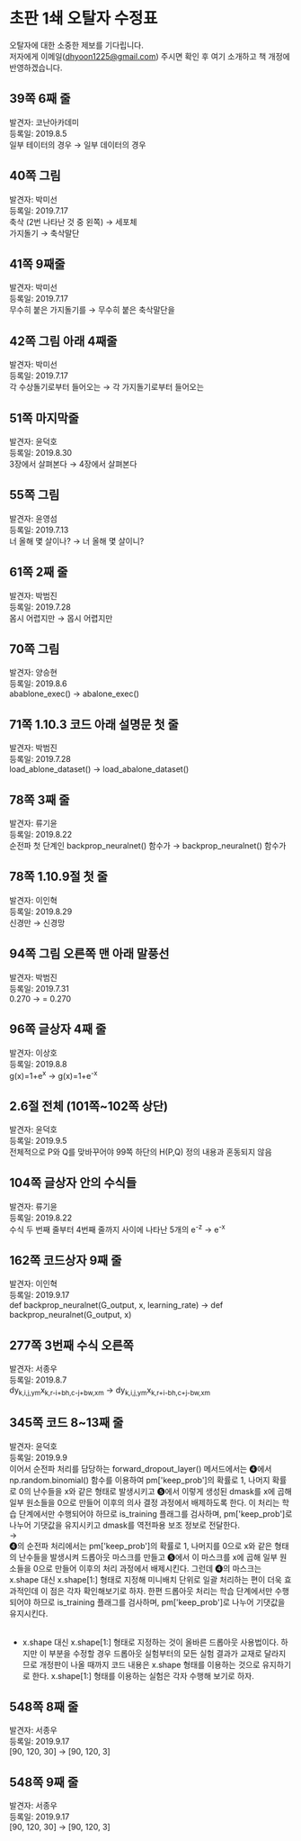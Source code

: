 # 초판 1쇄 오탈자 수정표

오탈자에 대한 소중한 제보를 기다립니다. <br/>
저자에게 이메일(dhyoon1225@gmail.com) 주시면 
확인 후 여기 소개하고 책 개정에 반영하겠습니다.
## 39쪽 6째 줄
발견자: 코난아카데미<br/>
등록일: 2019.8.5<br/>
일부 테이터의 경우 → 일부 데이터의 경우

## 40쪽 그림
발견자: 박미선<br/>
등록일: 2019.7.17<br/>
축삭 (2번 나타난 것 중 왼쪽) → 세포체<br/>
가지돌기 → 축삭말단

## 41쪽 9째줄
발견자: 박미선<br/>
등록일: 2019.7.17<br/>
무수히 붙은 가지돌기를 → 무수히 붙은 축삭말단을

## 42쪽 그림 아래 4째줄
발견자: 박미선<br/>
등록일: 2019.7.17<br/>
각 수상돌기로부터 들어오는 → 각 가지돌기로부터 들어오는

## 51쪽 마지막줄
발견자: 윤덕호<br/>
등록일: 2019.8.30<br/>
3장에서 살펴본다 → 4장에서 살펴본다

## 55쪽 그림
발견자: 윤영섬<br/>
등록일: 2019.7.13<br/>
너 올해 몇 살이나? → 너 올해 몇 살이니?

## 61쪽 2째 줄
발견자: 박범진<br/>
등록일: 2019.7.28<br/>
몸시 어렵지만 → 몹시 어렵지만

## 70쪽 그림
발견자: 양승현<br/>
등록일: 2019.8.6<br/>
abablone_exec() → abalone_exec()

## 71쪽 1.10.3 코드 아래 설명문 첫 줄
발견자: 박범진<br/>
등록일: 2019.7.28<br/>
load_ablone_dataset() → load_abalone_dataset()

## 78쪽 3째 줄
발견자: 류기윤<br/>
등록일: 2019.8.22<br/>
순전파 첫 단계인 backprop_neuralnet() 함수가 → backprop_neuralnet() 함수가

## 78쪽 1.10.9절 첫 줄
발견자: 이인혁<br/>
등록일: 2019.8.29<br/>
신경만 → 신경망

## 94쪽 그림 오른쪽 맨 아래 말풍선
발견자: 박범진<br/>
등록일: 2019.7.31<br/>
0.270 → = 0.270

## 96쪽 글상자 4째 줄
발견자: 이상호<br/>
등록일: 2019.8.8<br/>
g(x)=1+e<sup>x</sup> → g(x)=1+e<sup>-x</sup>

## 2.6절 전체 (101쪽~102쪽 상단)
발견자: 윤덕호<br/>
등록일: 2019.9.5<br/>
전체적으로 P와 Q를 맞바꾸어야 99쪽 하단의 H(P,Q) 정의 내용과 혼동되지 않음

## 104쪽 글상자 안의 수식들
발견자: 류기윤<br/>
등록일: 2019.8.22<br/>
수식 두 번째 줄부터 4번째 줄까지 사이에 나타난 5개의 e<sup>-z</sup> → e<sup>-x</sup>

## 162쪽 코드상자 9째 줄
발견자: 이인혁<br/>
등록일: 2019.9.17<br/>
def backprop_neuralnet(G_output, x, learning_rate) → def backprop_neuralnet(G_output, x)

## 277쪽 3번째 수식 오른쪽
발견자: 서종우<br/>
등록일: 2019.8.7<br/>
dy<sub>k,i,j,ym</sub>x<sub>k,r-i+bh,c-j+bw,xm</sub> → dy<sub>k,i,j,ym</sub>x<sub>k,r+i-bh,c+j-bw,xm</sub>

## 345쪽 코드 8~13째 줄
발견자: 윤덕호<br/>
등록일: 2019.9.9<br/>
이어서 순전파 처리를 담당하는 forward_dropout_layer() 메서드에서는 ➍에서 np.random.binomial() 함수를 이용하여 pm['keep_prob']의 확률로 1, 나머지 확률로 0의 난수들을 x와 같은 형태로 발생시키고 ➎에서 이렇게 생성된 dmask를 x에 곱해 일부 원소들을 0으로 만들어 이후의 의사 결정 과정에서 배제하도록 한다. 이 처리는 학습 단계에서만 수행되어야 하므로 is_training 플래그를 검사하며, pm['keep_prob']로 나누어 기댓값을 유지시키고 dmask를 역전파용 보조 정보로 전달한다.<br/>
		→<br/>
➍의 순전파 처리에서는 pm['keep_prob']의 확률로 1, 나머지를 0으로 x와 같은 형태의 난수들을 발생시켜 드롭아웃 마스크를 만들고 ➎에서 이 마스크를 x에 곱해 일부 원소들을 0으로 만들어 이후의 처리 과정에서 배제시킨다. 그런데 ➍의 마스크는 x.shape 대신 x.shape[1:] 형태로 지정해 미니배치 단위로 일괄 처리하는 편이 더욱 효과적인데 이 점은 각자 확인해보기로 하자. 한편 드롭아웃 처리는 학습 단계에서만 수행되어야 하므로 is_training 플래그를 검사하며, pm['keep_prob']로 나누어 기댓값을 유지시킨다.<br/><br/>
* x.shape 대신 x.shape[1:] 형태로 지정하는 것이 올바른 드롭아웃 사용법이다. 하지만 이 부분을 수정할 경우 드롭아웃 실험부터의 모든 실험 결과가 교재로 달라지므로 개정판이 나올 때까지 코드 내용은 x.shape 형태를 이용하는 것으로 유지하기로 한다. x.shape[1:] 형태를 이용하는 실험은 각자 수행해 보기로 하자.

## 548쪽 8째 줄
발견자: 서종우<br/>
등록일: 2019.9.17<br/>
\[90, 120, 30\] → \[90, 120, 3\]

## 548쪽 9째 줄
발견자: 서종우<br/>
등록일: 2019.9.17<br/>
\[90, 120, 30\] → \[90, 120, 3\]
